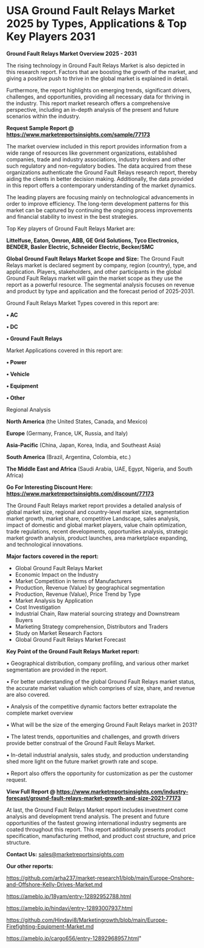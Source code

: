 # USA  Ground Fault Relays Market 2025 by Types, Applications & Top Key Players 2031

<Strong> Ground Fault Relays Market Overview 2025 - 2031</strong>

The rising technology in Ground Fault Relays Market is also depicted in this research report. Factors that are boosting the growth of the market, and giving a positive push to thrive in the global market is explained in detail.

Furthermore, the report highlights on emerging trends, significant drivers, challenges, and opportunities, providing all necessary data for thriving in the industry. This report market research offers a comprehensive perspective, including an in-depth analysis of the present and future scenarios within the industry.

<strong>Request Sample Report @ <a href=https://www.marketreportsinsights.com/sample/77173>https://www.marketreportsinsights.com/sample/77173</a></strong>

The market overview included in this report provides information from a wide range of resources like government organizations, established companies, trade and industry associations, industry brokers and other such regulatory and non-regulatory bodies. The data acquired from these organizations authenticate the Ground Fault Relays research report, thereby aiding the clients in better decision making. Additionally, the data provided in this report offers a contemporary understanding of the market dynamics.

The leading players are focusing mainly on technological advancements in order to improve efficiency. The long-term development patterns for this market can be captured by continuing the ongoing process improvements and financial stability to invest in the best strategies.

Top Key players of Ground Fault Relays Market are:

<strong>Littelfuse, Eaton, Omron, ABB, GE Grid Solutions, Tyco Electronics, BENDER, Basler Electric, Schneider Electric, Becker/SMC</strong>

<strong><b>Global Ground Fault Relays Market Scope and Size:</b></strong>
The Ground Fault Relays market is declared segment by company, region (country), type, and application. Players, stakeholders, and other participants in the global Ground Fault Relays market will gain the market scope as they use the report as a powerful resource. The segmental analysis focuses on revenue and product by type and application and the forecast period of 2025-2031.

Ground Fault Relays Market Types covered in this report are:

<strong>• AC

• DC

• Ground Fault Relays</strong>

Market Applications covered in this report are:

<strong>• Power

• Vehicle

• Equipment

• Other</strong> 

Regional Analysis

<strong>North America</strong> (the United States, Canada, and Mexico)

<strong>Europe</strong> (Germany, France, UK, Russia, and Italy)

<strong>Asia-Pacific</strong> (China, Japan, Korea, India, and Southeast Asia)

<strong>South America</strong> (Brazil, Argentina, Colombia, etc.)

<strong>The Middle East and Africa</strong> (Saudi Arabia, UAE, Egypt, Nigeria, and South Africa)

<strong>Go For Interesting Discount Here: <a href=https://www.marketreportsinsights.com/discount/77173>https://www.marketreportsinsights.com/discount/77173</a></strong>

The Ground Fault Relays market report provides a detailed analysis of global market size, regional and country-level market size, segmentation market growth, market share, competitive Landscape, sales analysis, impact of domestic and global market players, value chain optimization, trade regulations, recent developments, opportunities analysis, strategic market growth analysis, product launches, area marketplace expanding, and technological innovations.

<strong><b>Major factors covered in the report:</b></strong>
<ul>
  <li>Global Ground Fault Relays Market </li>
  <li>Economic Impact on the Industry</li>
  <li>Market Competition in terms of Manufacturers</li>
  <li>Production, Revenue (Value) by geographical segmentation</li>
  <li>Production, Revenue (Value), Price Trend by Type</li>
  <li>Market Analysis by Application</li>
  <li>Cost Investigation</li>
  <li>Industrial Chain, Raw material sourcing strategy and Downstream Buyers</li>
  <li>Marketing Strategy comprehension, Distributors and Traders</li>
  <li>Study on Market Research Factors</li>
  <li>Global Ground Fault Relays Market Forecast</li>
</ul>

<strong><b>Key Point of the Ground Fault Relays Market report:</b></strong>

• Geographical distribution, company profiling, and various other market segmentation are provided in the report.

• For better understanding of the global Ground Fault Relays market status, the accurate market valuation which comprises of size, share, and revenue are also covered.

• Analysis of the competitive dynamic factors better extrapolate the complete market overview

• What will be the size of the emerging Ground Fault Relays market in 2031?

• The latest trends, opportunities and challenges, and growth drivers provide better construal of the Ground Fault Relays Market.

• In-detail industrial analysis, sales study, and production understanding shed more light on the future market growth rate and scope.

• Report also offers the opportunity for customization as per the customer request.

<strong><b>View Full Report @ <a href=https://www.marketreportsinsights.com/industry-forecast/ground-fault-relays-market-growth-and-size-2021-77173>https://www.marketreportsinsights.com/industry-forecast/ground-fault-relays-market-growth-and-size-2021-77173</a></b></strong>


At last, the Ground Fault Relays Market report includes investment come analysis and development trend analysis. The present and future opportunities of the fastest growing international industry segments are coated throughout this report. This report additionally presents product specification, manufacturing method, and product cost structure, and price structure.

<strong>Contact Us:</strong>
sales@marketreportsinsights.com

<strong>Our other reports:</strong>

<a href=https://github.com/arha237/market-research1/blob/main/Europe-Onshore-and-Offshore-Kelly-Drives-Market.md>https://github.com/arha237/market-research1/blob/main/Europe-Onshore-and-Offshore-Kelly-Drives-Market.md</a>

<a href=https://ameblo.jp/18yam/entry-12892952788.html>https://ameblo.jp/18yam/entry-12892952788.html</a>

<a href=https://ameblo.jp/hindavi/entry-12893007937.html>https://ameblo.jp/hindavi/entry-12893007937.html</a>

<a href=https://github.com/Hindavi8/Marketingrowth/blob/main/Europe-Firefighting-Equipment-Market.md>https://github.com/Hindavi8/Marketingrowth/blob/main/Europe-Firefighting-Equipment-Market.md</a>

<a href=https://ameblo.jp/cargo656/entry-12892968957.html>https://ameblo.jp/cargo656/entry-12892968957.html</a>"
